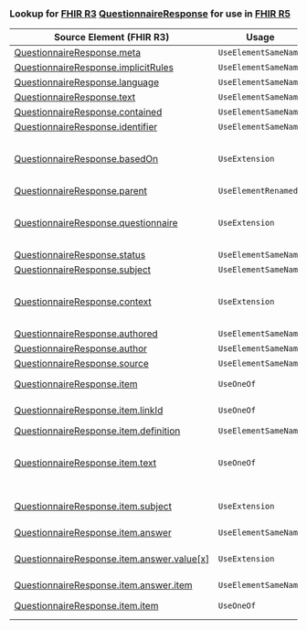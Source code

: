 ### Lookup for [FHIR R3](https://hl7.org/fhir/STU3/) [QuestionnaireResponse](https://hl7.org/fhir/STU3/QuestionnaireResponse.html) for use in [FHIR R5](https://hl7.org/fhir/R5/)

| Source Element (FHIR R3) | Usage | Target |
| -------------- | ----- | ------ |
| [QuestionnaireResponse.meta](https://hl7.org/fhir/STU3/QuestionnaireResponse.html#resource) | `UseElementSameName` | [QuestionnaireResponse.meta](https://hl7.org/fhir/R5/QuestionnaireResponse.html#resource) |
| [QuestionnaireResponse.implicitRules](https://hl7.org/fhir/STU3/QuestionnaireResponse.html#resource) | `UseElementSameName` | [QuestionnaireResponse.implicitRules](https://hl7.org/fhir/R5/QuestionnaireResponse.html#resource) |
| [QuestionnaireResponse.language](https://hl7.org/fhir/STU3/QuestionnaireResponse.html#resource) | `UseElementSameName` | [QuestionnaireResponse.language](https://hl7.org/fhir/R5/QuestionnaireResponse.html#resource) |
| [QuestionnaireResponse.text](https://hl7.org/fhir/STU3/QuestionnaireResponse.html#resource) | `UseElementSameName` | [QuestionnaireResponse.text](https://hl7.org/fhir/R5/QuestionnaireResponse.html#resource) |
| [QuestionnaireResponse.contained](https://hl7.org/fhir/STU3/QuestionnaireResponse.html#resource) | `UseElementSameName` | [QuestionnaireResponse.contained](https://hl7.org/fhir/R5/QuestionnaireResponse.html#resource) |
| [QuestionnaireResponse.identifier](https://hl7.org/fhir/STU3/QuestionnaireResponse.html#resource) | `UseElementSameName` | [QuestionnaireResponse.identifier](https://hl7.org/fhir/R5/QuestionnaireResponse.html#resource) |
| [QuestionnaireResponse.basedOn](https://hl7.org/fhir/STU3/QuestionnaireResponse.html#resource) | `UseExtension` | [http://hl7.org/fhir/3.0/StructureDefinition/extension-QuestionnaireResponse.basedOn](StructureDefinition-ext-R3-QuestionnaireResponse.basedOn.html) |
| [QuestionnaireResponse.parent](https://hl7.org/fhir/STU3/QuestionnaireResponse.html#resource) | `UseElementRenamed` | [QuestionnaireResponse.partOf](https://hl7.org/fhir/R5/QuestionnaireResponse.html#resource) |
| [QuestionnaireResponse.questionnaire](https://hl7.org/fhir/STU3/QuestionnaireResponse.html#resource) | `UseExtension` | [http://hl7.org/fhir/3.0/StructureDefinition/extension-QuestionnaireResponse.questionnaire](StructureDefinition-ext-R3-QuestionnaireResponse.questionnaire.html) |
| [QuestionnaireResponse.status](https://hl7.org/fhir/STU3/QuestionnaireResponse.html#resource) | `UseElementSameName` | [QuestionnaireResponse.status](https://hl7.org/fhir/R5/QuestionnaireResponse.html#resource) |
| [QuestionnaireResponse.subject](https://hl7.org/fhir/STU3/QuestionnaireResponse.html#resource) | `UseElementSameName` | [QuestionnaireResponse.subject](https://hl7.org/fhir/R5/QuestionnaireResponse.html#resource) |
| [QuestionnaireResponse.context](https://hl7.org/fhir/STU3/QuestionnaireResponse.html#resource) | `UseExtension` | [http://hl7.org/fhir/3.0/StructureDefinition/extension-QuestionnaireResponse.context](StructureDefinition-ext-R3-QuestionnaireResponse.context.html) |
| [QuestionnaireResponse.authored](https://hl7.org/fhir/STU3/QuestionnaireResponse.html#resource) | `UseElementSameName` | [QuestionnaireResponse.authored](https://hl7.org/fhir/R5/QuestionnaireResponse.html#resource) |
| [QuestionnaireResponse.author](https://hl7.org/fhir/STU3/QuestionnaireResponse.html#resource) | `UseElementSameName` | [QuestionnaireResponse.author](https://hl7.org/fhir/R5/QuestionnaireResponse.html#resource) |
| [QuestionnaireResponse.source](https://hl7.org/fhir/STU3/QuestionnaireResponse.html#resource) | `UseElementSameName` | [QuestionnaireResponse.source](https://hl7.org/fhir/R5/QuestionnaireResponse.html#resource) |
| [QuestionnaireResponse.item](https://hl7.org/fhir/STU3/QuestionnaireResponse.html#resource) | `UseOneOf` | [QuestionnaireResponse.item](https://hl7.org/fhir/R5/QuestionnaireResponse.html#resource)<br />[QuestionnaireResponse.item](https://hl7.org/fhir/R5/QuestionnaireResponse.html#resource) |
| [QuestionnaireResponse.item.linkId](https://hl7.org/fhir/STU3/QuestionnaireResponse.html#resource) | `UseOneOf` | [QuestionnaireResponse.item.linkId](https://hl7.org/fhir/R5/QuestionnaireResponse.html#resource)<br />[QuestionnaireResponse.item.linkId](https://hl7.org/fhir/R5/QuestionnaireResponse.html#resource) |
| [QuestionnaireResponse.item.definition](https://hl7.org/fhir/STU3/QuestionnaireResponse.html#resource) | `UseElementSameName` | [QuestionnaireResponse.item.definition](https://hl7.org/fhir/R5/QuestionnaireResponse.html#resource) |
| [QuestionnaireResponse.item.text](https://hl7.org/fhir/STU3/QuestionnaireResponse.html#resource) | `UseOneOf` | [QuestionnaireResponse.item.text](https://hl7.org/fhir/R5/QuestionnaireResponse.html#resource)<br />[QuestionnaireResponse.item.text](https://hl7.org/fhir/R5/QuestionnaireResponse.html#resource)<br />[QuestionnaireResponse.item.text](https://hl7.org/fhir/R5/QuestionnaireResponse.html#resource)<br />[QuestionnaireResponse.item.text](https://hl7.org/fhir/R5/QuestionnaireResponse.html#resource) |
| [QuestionnaireResponse.item.subject](https://hl7.org/fhir/STU3/QuestionnaireResponse.html#resource) | `UseExtension` | [http://hl7.org/fhir/3.0/StructureDefinition/extension-QuestionnaireResponse.item.subject](StructureDefinition-ext-R3-QR.it.subject.html) |
| [QuestionnaireResponse.item.answer](https://hl7.org/fhir/STU3/QuestionnaireResponse.html#resource) | `UseElementSameName` | [QuestionnaireResponse.item.answer](https://hl7.org/fhir/R5/QuestionnaireResponse.html#resource) |
| [QuestionnaireResponse.item.answer.value[x]](https://hl7.org/fhir/STU3/QuestionnaireResponse.html#resource) | `UseExtension` | [http://hl7.org/fhir/3.0/StructureDefinition/extension-QuestionnaireResponse.item.answer.value](StructureDefinition-ext-R3-QR.it.an.value.html) |
| [QuestionnaireResponse.item.answer.item](https://hl7.org/fhir/STU3/QuestionnaireResponse.html#resource) | `UseElementSameName` | [QuestionnaireResponse.item.answer.item](https://hl7.org/fhir/R5/QuestionnaireResponse.html#resource) |
| [QuestionnaireResponse.item.item](https://hl7.org/fhir/STU3/QuestionnaireResponse.html#resource) | `UseOneOf` | [QuestionnaireResponse.item.item](https://hl7.org/fhir/R5/QuestionnaireResponse.html#resource)<br />[QuestionnaireResponse.item.item](https://hl7.org/fhir/R5/QuestionnaireResponse.html#resource) |
